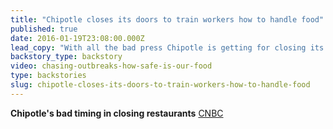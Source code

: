 ```yaml
---
title: "Chipotle closes its doors to train workers how to handle food"
published: true
date: 2016-01-19T23:08:00.000Z
lead_copy: "With all the bad press Chipotle is getting for closing its doors to train workers how to handle food...one wonders if they should have followed Jack in the Box\'s lead. "
backstory_type: backstory
video: chasing-outbreaks-how-safe-is-our-food
type: backstories
slug: chipotle-closes-its-doors-to-train-workers-how-to-handle-food
---
```


**Chipotle's bad timing in closing restaurants**
[CNBC](http://www.cnbc.com/2016/01/19/chipotles-bad-timing-in-closing-restaurants-commentary.html)

